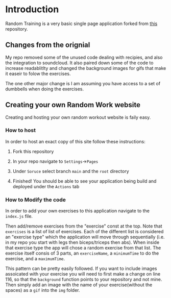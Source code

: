 # Introduction

Random Training is a very basic single page application forked from [this](https://github.com/diracdeltas/random-training) repository.

## Changes from the orignial

My repo removed some of the unused code dealing with recipies, and also the integration to soundcloud. It also paired down some of the code to increase readablitlty and changed the background images for gifs that make it easeir to folow the exercises.

The one other major change is I am assuming you have access to a set of dumbbells when doing the exercises.

## Creating your own Random Work website

Creating and hosting your own random workout website is faily easy.

### How to host

In order to host an exact copy of this site follow these instructions:

1. Fork this repository

1. In your repo navigate to `Settings`->`Pages`

1. Under `Soruce` select branch `main` and the `root` directory

1. Finished! You should be able to see your application being build and deployed under the `Actions` tab

### How to Modify the code 

In order to add your own exercises to this application navigate to the `index.js` file. 

Then add/remove exercises from the "exercise" const at the top. Note that `exercises` is a list of list of exercises. Each of the different list is considered an "exercise type" which the application will move through sequentially (i.e. in my repo you start with legs then biceps/triceps then abs). When inside that exercise type the app will chose a random exercise from that list. The exercise itself consis of 3 parts, an `exerciseName`, a `minimumTime` to do the exercise, and a `maximumTime`. 

This pattern can be pretty easily followed. If you want to include images assoicated with your exercise you will need to first make a change on line 116, so that the `background` function points to your repository and not mine. Then simply add an image with the name of your exercise(without the spaces) as a `gif` into the `img` folder. 